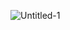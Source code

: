 ![Untitled-1](https://user-images.githubusercontent.com/15633778/217946224-e38bfe9a-6ae2-4d90-b3b2-0f3edd77eeba.png)
